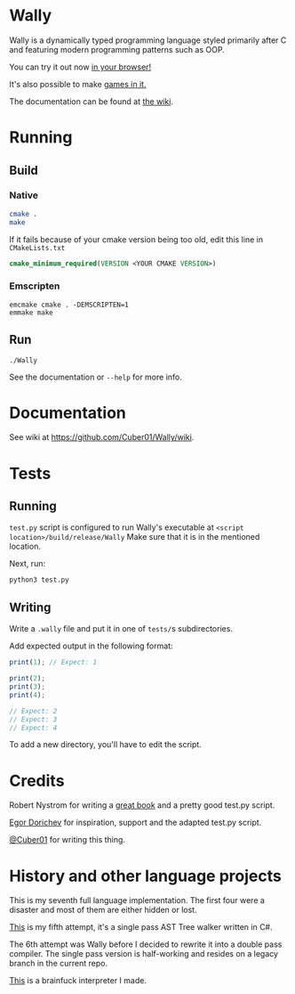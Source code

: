 # Wally

Wally is a dynamically typed programming language styled primarily after C and featuring modern programming patterns such as OOP.

You can try it out now [in your browser!](https://cuber01.github.io/wally-web/)

It's also possible to make [games in it.](https://github.com/Cuber01/fenko-wally)

The documentation can be found at [the wiki](https://github.com/Cuber01/Wally/wiki).

# Running

## Build

### Native

```bash
cmake .
make
```

If it fails because of your cmake version being too old, edit this line in `CMakeLists.txt`
```cmake
cmake_minimum_required(VERSION <YOUR CMAKE VERSION>)
```

### Emscripten

```
emcmake cmake . -DEMSCRIPTEN=1
emmake make
```

## Run

```
./Wally
```

See the documentation or `--help` for more info.

# Documentation

See wiki at https://github.com/Cuber01/Wally/wiki.

# Tests

## Running

`test.py` script is configured to run Wally's executable at `<script location>/build/release/Wally`
Make sure that it is in the mentioned location.

Next, run:
```
python3 test.py
```

## Writing

Write a `.wally` file and put it in one of `tests/`s subdirectories.

Add expected output in the following format:

```js
print(1); // Expect: 1

print(2);
print(3);
print(4);

// Expect: 2
// Expect: 3
// Expect: 4
```

To add a new directory, you'll have to edit the script.

# Credits

Robert Nystrom for writing a [great book](http://craftinginterpreters.com/) and a pretty good test.py script.

[Egor Dorichev](https://github.com/egordorichev/lit) for inspiration, support and the adapted test.py script.

[@Cuber01](https://github.com/Cuber01) for writing this thing.

# History and other language projects

This is my seventh full language implementation. The first four were a disaster and most of them are either hidden or lost. 

[This]() is my fifth attempt, it's a single pass AST Tree walker written in C#.

The 6th attempt was Wally before I decided to rewrite it into a double pass compiler. The single pass version is half-working and resides on a legacy branch in the current repo.

[This](https://github.com/Cuber01/brainfuck-interpreter-c) is a brainfuck interpreter I made.


